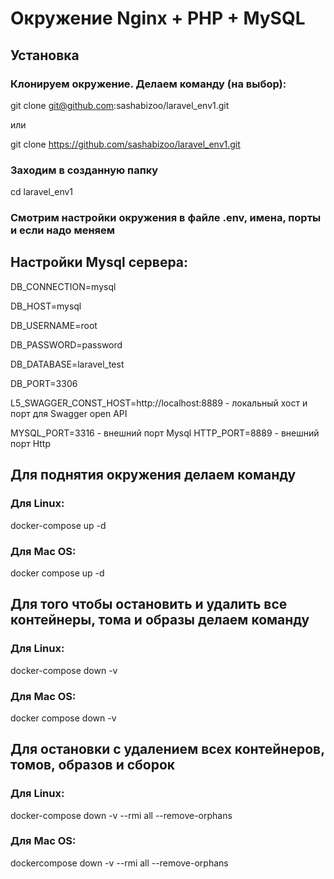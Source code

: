 # Окружение Nginx + PHP + MySQL

## Установка

### Клонируем окружение. Делаем команду (на выбор):

git clone git@github.com:sashabizoo/laravel_env1.git  

или 

git clone https://github.com/sashabizoo/laravel_env1.git

### Заходим в созданную папку

cd laravel_env1

### Смотрим настройки окружения в файле .env, имена, порты и если надо меняем

## Настройки Mysql сервера:

DB_CONNECTION=mysql

DB_HOST=mysql

DB_USERNAME=root

DB_PASSWORD=password

DB_DATABASE=laravel_test

DB_PORT=3306

L5_SWAGGER_CONST_HOST=http://localhost:8889 - локальный хост и порт для Swagger open API

MYSQL_PORT=3316 - внешний порт Mysql
HTTP_PORT=8889 - внешний порт Http

## Для поднятия окружения делаем команду

### Для Linux:

docker-compose up -d

### Для Mac OS: 

docker compose up -d

## Для того чтобы остановить и удалить все контейнеры, тома и образы делаем команду

### Для Linux: 

docker-compose down -v

### Для Mac OS: 

docker compose down -v

## Для остановки с удалением всех контейнеров, томов, образов и сборок

### Для Linux: 

docker-compose down -v --rmi all --remove-orphans

### Для Mac OS: 

dockercompose down -v --rmi all --remove-orphans
